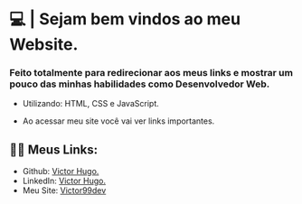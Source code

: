# 💻 | Sejam bem vindos ao meu Website.

### Feito totalmente para redirecionar aos meus links e mostrar um pouco das minhas habilidades como Desenvolvedor Web.

- Utilizando: HTML, CSS e JavaScript.

- Ao acessar meu site você vai ver links importantes.

## 👩‍💻 Meus Links:

- Github: [Victor Hugo.](https://github.com/torugo99)
- LinkedIn: [Victor Hugo.](https://www.linkedin.com/in/victor-hugo99/)
- Meu Site: [Victor99dev](http://victor99dev.site/)
